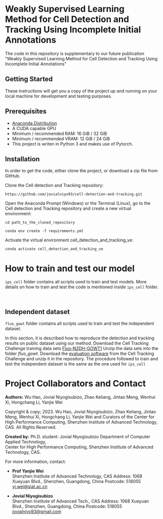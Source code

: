 # Weakly Supervised Learning Method for Cell Detection and Tracking Using Incomplete Initial Annotations #

The code in this repository is supplementary to our future publication "Weakly Supervised Learning Method for Cell Detection and Tracking Using Incomplete Initial Annotations" 

## Getting Started

These instructions will get you a copy of the project up and running on your local machine for development and testing purposes. 

## Prerequisites
* [Anaconda Distribution](https://www.anaconda.com/products/individual)
* A CUDA capable GPU
* Minimum / recommended RAM: 16 GiB / 32 GiB
* Minimum / recommended VRAM: 12 GiB / 24 GiB
* This project is writen in Python 3 and makes use of Pytorch. 

## Installation
In order to get the code, either clone the project, or download a zip file from GitHub.

Clone the Cell detection and Tracking repository:
```
https://github.com/jovialniyo93/cell-detection-and-tracking.git
```
Open the Anaconda Prompt (Windows) or the Terminal (Linux), go to the Cell detection and Tracking repository and create a new virtual environment:
```
cd path_to_the_cloned_repository
```
```
conda env create -f requirements.yml
```
Activate the virtual environment cell_detection_and_tracking_ve:
```
conda activate cell_detection_and_tracking_ve
```

# How to train and test our model

```ips_cell``` folder contains all scripts used to train and test models. More details on how to train and test the code is mentioned inside ```ips_cell``` folder.

<br/>

## Independent dataset

```fluo_gowt``` folder contains all scripts used to train and test the independent dataset.

In this section, it is described how to reproduce the detection and tracking results on public dataset using our method. Download the Cell Tracking Challenge training data sets [Fluo-N2DH-GOWT1](http://data.celltrackingchallenge.net/training-datasets/Fluo-N2DH-GOWT1.zip) Unzip the data sets into the folder *fluo_gowt*. Download the [evaluation software](http://public.celltrackingchallenge.net/software/EvaluationSoftware.zip) from the Cell Tracking Challenge and unzip it in the repository. The procedure followed to train and test the independent dataset is the same as the one used for ```ips_cell```


# Project Collaborators and Contact

**Authors:** Wu Hao, Jovial Niyogisubizo, Zhao Keliang, Jintao Meng, Wenhui Xi, Hongchang Li, Yanjie Wei

Copyright & copy; 2023. Wu Hao, Jovial Niyogisubizo, Zhao Keliang, Jintao Meng, Wenhui Xi, Hongchang Li, Yanjie Wei and Curators of the Center for High Performance Computing, Shenzhen Institute of Advanced Technology, CAS. All Rights Reserved.

**Created by:** Ph.D. student: Jovial Niyogisubizo 
Department of Computer Applied Technology,  
Center for High Performance Computing, Shenzhen Institute of Advanced Technology, CAS. 

For more information, contact:

* **Prof Yanjie Wei**  
Shenzhen Institute of Advanced Technology, CAS 
Address: 1068 Xueyuan Blvd., Shenzhen, Guangdong, China
Postcode: 518055
yj.wei@siat.ac.cn


* **Jovial Niyogisubizo**  
Shenzhen Institute of Advanced Tech., CAS 
Address: 1068 Xueyuan Blvd., Shenzhen, Guangdong, China
Postcode: 518055
jovialniyo93@gmail.com


